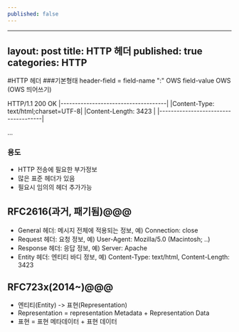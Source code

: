 ```yaml
---
published: false
---
```

---
layout: post
title: HTTP 헤더
published: true
categories: HTTP
---

#HTTP 헤더
###기본형태
header-field = field-name ":" OWS field-value OWS (OWS 띄어쓰기)

HTTP/1.1 200 OK
|-------------------------------------|
|Content-Type: text/html;charset=UTF-8|
|Content-Length: 3423			 	  |
|-------------------------------------|
<html>
 <body>...</body>
</html>

### 용도
- HTTP 전송에 필요한 부가정보
- 많은 표준 헤더가 있음
- 필요시 임의의 헤더 추가가능

## RFC2616(과거, 패기됨)@@@
- General 헤더: 메시지 전체에 적용되는 정보, 예) Connection: close
- Request 헤더: 요청 정보, 예) User-Agent: Mozilla/5.0 (Macintosh; ..)
- Response 헤더: 응답 정보, 예) Server: Apache
- Entity 헤더: 엔티티 바디 정보, 예) Content-Type: text/html, Content-Length: 3423

## RFC723x(2014~)@@@
- 엔티티(Entity) -> 표현(Representation)
- Representation = representation Metadata + Representation Data
- 표현 = 표현 메타데이터 + 표현 데이터



